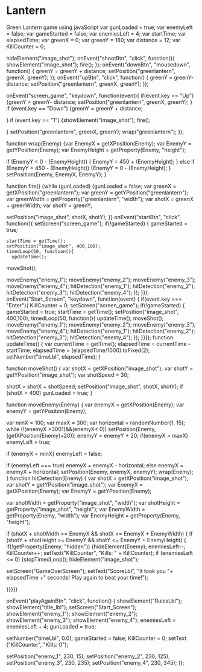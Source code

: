 # Lantern
Green Lantern game using javaScript
var gunLoaded = true;
var enemyLeft = false;
var gameStarted = false;
var enemiesLeft = 4;
var startTime;
var elapsedTime;
var greenX = 0;
var greenY = 180;
var distance = 12;
var KillCounter = 0;

hideElement("image_shot");
onEvent("shootBtn", "click", function(){
  showElement("image_shot");
  fire();
});
onEvent("downBtn", "mousedown", function() {
  greenY = greenY + distance;
  setPosition("greenlantern", greenX, greenY);
});
onEvent("upBtn", "click", function() {
 greenY = greenY- distance; 
 setPosition("greenlantern", greenX, greenY);
});

onEvent("screen_game", "keydown", function(event){
  if(event.key == "Up")
  {greenY = greenY- distance;
  setPosition("greenlantern", greenX, greenY);
  }
  if (event.key == "Down")
  {greenY = greenY + distance;
  
  }
  if (event.key == "1")
  {showElement("image_shot");
    fire();
    
  }
  setPosition("greenlantern", greenX, greenY);
wrap("greenlantern");
});

function wrap(Enemy)
{var EnemyX = getXPosition(Enemy);
var EnemyY = getYPosition(Enemy);
var EnemyHeight = getProperty(Enemy, "height");

if (EnemyY < 0 - (EnemyHeight))
{
  EnemyY = 450 + (EnemyHeight);
}
else if (EnemyY > 450 - (EnemyHeight))
 {EnemyY = 0 - (EnemyHeight); 
 }
 setPosition(Enemy, EnemyX, EnemyY);
}

function fire()
{while (gunLoaded) 
{gunLoaded = false;
var greenX = getXPosition("greenlantern");
var greenY = getYPosition("greenlantern");
var greenWidth = getProperty("greenlantern", "width");
var shotX = greenX + greenWidth;
var shotY = greenY;


setPosition("image_shot", shotX, shotY);
}}
onEvent("startBtn", "click", function(){
  setScreen("screen_game");
  if(!gameStarted)
  {
    gameStarted = true;
    
    startTime = getTime();
    setPosition("image_shot", 400,100);
    timedLoop(50, function(){
      updateTime();
  moveShot();
    
moveEnemy("enemy_1");
moveEnemy("enemy_2");
moveEnemy("enemy_3");
moveEnemy("enemy_4");
hitDetection("enemy_1");
hitDetection("enemy_2");
hitDetection("enemy_3");
hitDetection("enemy_4");
});
}});
onEvent("Start_Screen", "keydown", function(event) {
if(event.key === "Enter"){
KillCounter = 0;
 setScreen("screen_game");
  if(!gameStarted)
  {
gameStarted = true;
startTime = getTime();
setPosition("image_shot", 400,100);
timedLoop(50, function(){
updateTime();
moveShot();
moveEnemy("enemy_1");
moveEnemy("enemy_2");
moveEnemy("enemy_3");
moveEnemy("enemy_4");
hitDetection("enemy_1");
hitDetection("enemy_2");
hitDetection("enemy_3");
hitDetection("enemy_4");
});
}}});
function updateTime()
{
  var currentTime = getTime();
  elapsedTime = currentTime - startTime;
  elapsedTime = (elapsedTime/1000).toFixed(2);
  setNumber("timeLbl", elapsedTime);
}

function moveShot()
{
 var shotX = getXPosition("image_shot");
  var shotY = getYPosition("image_shot");
  var shotSpeed = 30;
 
  shotX = shotX + shotSpeed;
  setPosition("image_shot", shotX, shotY);
  if (shotX > 400)
  gunLoaded = true;
}

function moveEnemy(Enemy)
{
  var enemyX = getXPosition(Enemy);
  var enemyY = getYPosition(Enemy);
  
  var minX = 100;
  var maxX = 300;
  var horizontal = randomNumber(1, 15);
  while (!(enemyX >3001)&&(enemyX< 0))
  setPosition(Enemy, (getXPosition(Enemy)+20));
  enemyY = enemyY + 20;
  if(enemyX > maxX)
  enemyLeft = true;
  
  if (enemyX < minX)
  enemyLeft = false;
  
  if  (enemyLeft === true)
  enemyX = enemyX - horizontal;
  else
  enemyX = enemyX + horizontal;
  setPosition(Enemy, enemyX, enemyY);
  wrap(Enemy);
}
function hitDetection(Enemy)
{
  var shotX = getXPosition("image_shot");
  var shotY = getYPosition("image_shot");
  var EnemyX = getXPosition(Enemy);
  var EnemyY = getYPosition(Enemy);
  
  var shotWidth = getProperty("image_shot", "width");
  var shotHeight = getProperty("image_shot", "height");
  var EnemyWidth = getProperty(Enemy, "width");
  var EnemyHeight = getProperty(Enemy, "height");
  
  if (shotX + shotWidth >= EnemyX && shotX <= EnemyX + EnemyWidth)
{
if  (shotY + shotHeight >= EnemyY && shotY <= EnemyY + EnemyHeight)
{
  if(!getProperty(Enemy, "hidden"))
  {hideElement(Enemy);
  enemiesLeft--;
  KillCounter++;
  setText("KillCounter", "Kills: " + KillCounter);
  if (enemiesLeft <= 0)
  {stopTimedLoop();
  hideElement("image_shot");

  setScreen("GameOverScreen");
  setText("ScoreLbl", "It took you "+ elapsedTime +" seconds! Play again to beat your time!");
  
}}}}}

onEvent("playAgainBtn", "click", function() {
 showElement("RulesLbl");
  showElement("title_lbl");
  setScreen("Start_Screen");
  showElement("enemy_1");
   showElement("enemy_2");
    showElement("enemy_3");
     showElement("enemy_4");
  enemiesLeft = enemiesLeft + 4;
 gunLoaded = true;

 setNumber("timeLbl", 0.0);
 gameStarted = false;
KillCounter = 0;
setText ("KillCounter", "Kills: 0");

  setPosition("enemy_1", 230, 15);
   setPosition("enemy_2", 230, 125);
    setPosition("enemy_3", 230, 235);
     setPosition("enemy_4", 230, 345);
});


